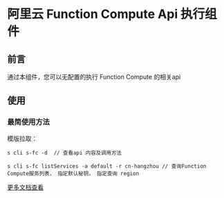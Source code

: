 # 阿里云 Function Compute Api 执行组件


## 前言

通过本组件，您可以无配置的执行 Function Compute 的相关api

## 使用

### 最简使用方法

模版拉取：

```
s cli s-fc -d  // 查看api 内容及调用方法
```

```
s cli s-fc listServices -a default -r cn-hangzhou // 查询Function Compute服务列表， 指定默认秘钥， 指定查询 region
```
[更多文档查看](http://htmlpreview.github.io/?./doc/index.html)

